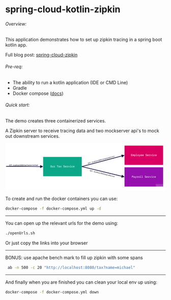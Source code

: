 # spring-cloud-kotlin-zipkin

###### Overview: 
This application demonstrates how to set up zipkin tracing in a spring boot kotlin app.

Full blog post: [spring-cloud-zipkin](https://codenerve.com/spring-cloud-zipkin/index.html)

###### Pre-req:
- The ability to run a kotlin application (IDE or CMD Line)
- Gradle
- Docker compose  ([docs](https://docs.docker.com/compose/install/))

###### Quick start:

The demo creates three containerized services. 

A Zipkin server to receive tracing data and two mockserver api's to mock out downstream services.

![](diagram.jpg) 

To create and run the docker containers you can use:
```bash
docker-compose -f docker-compose.yml up -d
```

---

You can open up the relevant urls for the demo using:
```bash
./openUrls.sh
```
Or just copy the links into your browser 

---

BONUS: use apache bench mark to fill up zipkin with some spans
```bash
 ab -n 500 -c 20 "http://localhost:8080/tax?name=michael"
```

---

And finally when you are finished you can clean your local env up using:
```bash
docker-compose -f docker-compose.yml down
```